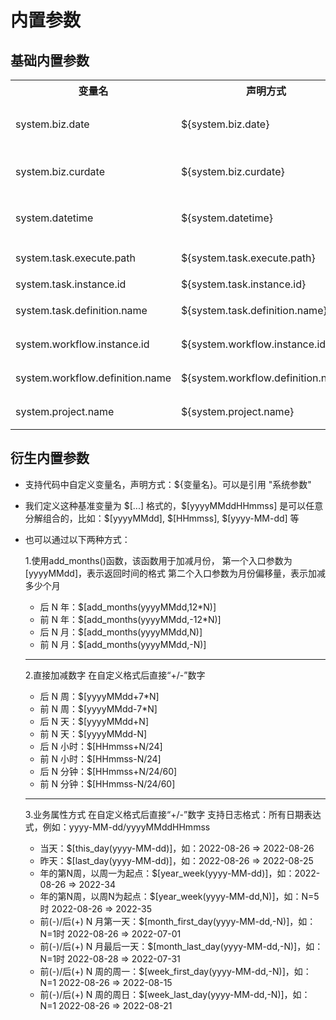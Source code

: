 # 内置参数

## 基础内置参数

<table>
    <tr><th>变量名</th><th>声明方式</th><th>含义</th></tr>
    <tr>
        <td>system.biz.date</td>
        <td>${system.biz.date}</td>
        <td>日常调度实例定时的定时时间前一天，格式为 yyyyMMdd</td>
    </tr>
    <tr>
        <td>system.biz.curdate</td>
        <td>${system.biz.curdate}</td>
        <td>日常调度实例定时的定时时间，格式为 yyyyMMdd</td>
    </tr>
    <tr>
        <td>system.datetime</td>
        <td>${system.datetime}</td>
        <td>日常调度实例定时的定时时间，格式为 yyyyMMddHHmmss</td>
    </tr>
    <tr>
        <td>system.task.execute.path</td>
        <td>${system.task.execute.path}</td>
        <td>当前任务执行的绝对路径</td>
    </tr>
    <tr>
        <td>system.task.instance.id</td>
        <td>${system.task.instance.id}</td>
        <td>当前任务实例的ID</td>
    </tr>
    <tr>
        <td>system.task.definition.name</td>
        <td>${system.task.definition.name}</td>
        <td>当前任务所属任务定义的名称</td>
    </tr>
    <tr>
        <td>system.workflow.instance.id</td>
        <td>${system.workflow.instance.id}</td>
        <td>当前任务所属工作流实例ID</td>
    </tr>
    <tr>
        <td>system.workflow.definition.name</td>
        <td>${system.workflow.definition.name}</td>
        <td>当前任务所属工作流定义的名称</td>
    </tr>
    <tr>
        <td>system.project.name</td>
        <td>${system.project.name}</td>
        <td>当前任务所在项目的名称</td>
    </tr>
</table>

## 衍生内置参数

- 支持代码中自定义变量名，声明方式：${变量名}。可以是引用 "系统参数"

- 我们定义这种基准变量为 \$[...] 格式的，\$[yyyyMMddHHmmss] 是可以任意分解组合的，比如：\$[yyyyMMdd], \$[HHmmss], \$[yyyy-MM-dd] 等

- 也可以通过以下两种方式：

  1.使用add_months()函数，该函数用于加减月份，
  第一个入口参数为[yyyyMMdd]，表示返回时间的格式
  第二个入口参数为月份偏移量，表示加减多少个月
  * 后 N 年：$[add_months(yyyyMMdd,12*N)]
  * 前 N 年：$[add_months(yyyyMMdd,-12*N)]
  * 后 N 月：$[add_months(yyyyMMdd,N)]
  * 前 N 月：$[add_months(yyyyMMdd,-N)]
  *******************************************
  2.直接加减数字
  在自定义格式后直接“+/-”数字
  * 后 N 周：$[yyyyMMdd+7*N]
  * 前 N 周：$[yyyyMMdd-7*N]
  * 后 N 天：$[yyyyMMdd+N]
  * 前 N 天：$[yyyyMMdd-N]
  * 后 N 小时：$[HHmmss+N/24]
  * 前 N 小时：$[HHmmss-N/24]
  * 后 N 分钟：$[HHmmss+N/24/60]
  * 前 N 分钟：$[HHmmss-N/24/60]
  *******************************************
  3.业务属性方式
  在自定义格式后直接“+/-”数字
  支持日志格式：所有日期表达式，例如：yyyy-MM-dd/yyyyMMddHHmmss
  * 当天：$[this_day(yyyy-MM-dd)]，如：2022-08-26 => 2022-08-26
  * 昨天：$[last_day(yyyy-MM-dd)]，如：2022-08-26 => 2022-08-25
  * 年的第N周，以周一为起点：$[year_week(yyyy-MM-dd)]，如：2022-08-26 => 2022-34
  * 年的第N周，以周N为起点：$[year_week(yyyy-MM-dd,N)]，如：N=5时 2022-08-26 => 2022-35
  * 前(-)/后(+) N 月第一天：$[month_first_day(yyyy-MM-dd,-N)]，如：N=1时 2022-08-26 => 2022-07-01
  * 前(-)/后(+) N 月最后一天：$[month_last_day(yyyy-MM-dd,-N)]，如：N=1时 2022-08-28 => 2022-07-31
  * 前(-)/后(+) N 周的周一：$[week_first_day(yyyy-MM-dd,-N)]，如：N=1 2022-08-26 => 2022-08-15
  * 前(-)/后(+) N 周的周日：$[week_last_day(yyyy-MM-dd,-N)]，如：N=1 2022-08-26 => 2022-08-21

